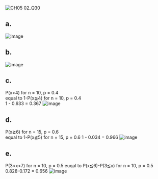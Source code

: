 ![CH05 02_Q30](https://github.com/user-attachments/assets/5f614e76-9831-4c7a-af29-bbe4468a415b)

## a.

![image](https://github.com/user-attachments/assets/487b058d-44a2-46d8-8051-d10cd7531acf)

## b.

![image](https://github.com/user-attachments/assets/d7d380b2-36c0-45b3-97e3-b3bf807921a6)

## c.

P(x>4) for n = 10, p = 0.4  
equal to 1-P(x≦4) for n = 10, p = 0.4  
1 - 0.633 = 0.367
![image](https://github.com/user-attachments/assets/c6e29dd1-4afe-4f82-970d-1c35272e9fda)

## d.

P(x≧6) for n = 15, p = 0.6  
equal to 1-P(x≦5) for n = 15, p = 0.6
1 - 0.034 = 0.966
![image](https://github.com/user-attachments/assets/7026b80d-7b97-416b-ad95-9e2a193ff777)

## e.

P(3<x<7) for n = 10, p = 0.5
euqal to P(x≦6)-P(3≦x) for n = 10, p = 0.5
0.828-0.172 = 0.656
![image](https://github.com/user-attachments/assets/f16274e4-8184-4bff-9c66-685b9faf7c25)
